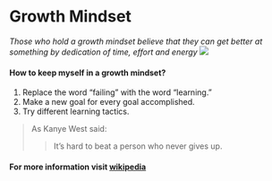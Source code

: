 
# Growth Mindset
*Those who hold a growth mindset believe that they can get better at something by dedication of time, effort and energy*
![](https://miro.medium.com/max/500/1*aFtggN7wbeBIKCN5i3kTdw.png)
#### How to keep myself in a growth mindset?
1. Replace the word “failing” with the word “learning.”
2. Make a new goal for every goal accomplished.
3. Try different learning tactics.
> As Kanye West said:
>>It’s hard to beat a person who never gives up.

#### For more information visit [wikipedia](https://en.wikipedia.org/wiki/Mindset)

